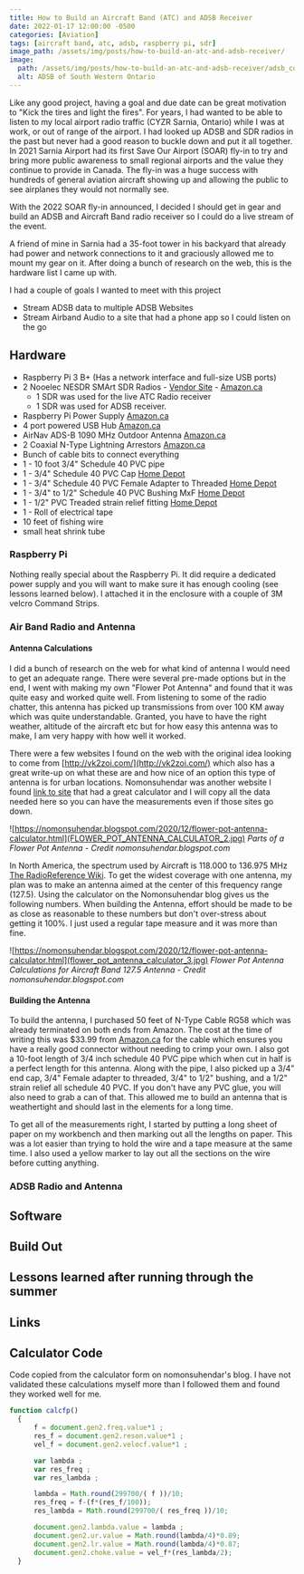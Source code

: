 ```yaml
---
title: How to Build an Aircraft Band (ATC) and ADSB Receiver
date: 2022-01-17 12:00:00 -0500
categories: [Aviation]
tags: [aircraft band, atc, adsb, raspberry pi, sdr]
image_path: /assets/img/posts/how-to-build-an-atc-and-adsb-receiver/
image:
  path: /assets/img/posts/how-to-build-an-atc-and-adsb-receiver/adsb_cover.jpg
  alt: ADSB of South Western Ontario
---
```

Like any good project, having a goal and due date can be great motivation to "Kick the tires and light the fires".  For years, I had wanted to be able to listen to my local airport radio traffic (CYZR Sarnia, Ontario) while I was at work, or out of range of the airport.  I had looked up ADSB and SDR radios in the past but never had a good reason to buckle down and put it all together.  In 2021 Sarnia Airport had its first Save Our Airport (SOAR) fly-in to try and bring more public awareness to small regional airports and the value they continue to provide in Canada.  The fly-in was a huge success with hundreds of general aviation aircraft showing up and allowing the public to see airplanes they would not normally see.

With the 2022 SOAR fly-in announced, I decided I should get in gear and build an ADSB and Aircraft Band radio receiver so I could do a live stream of the event.

A friend of mine in Sarnia had a 35-foot tower in his backyard that already had power and network connections to it and graciously allowed me to mount my gear on it.  After doing a bunch of research on the web, this is the hardware list I came up with.

I had a couple of goals I wanted to meet with this project
- Stream ADSB data to multiple ADSB Websites
- Stream Airband Audio to a site that had a phone app so I could listen on the go

## Hardware
- Raspberry Pi 3 B+ (Has a network interface and full-size USB ports)
- 2 Nooelec NESDR SMArt SDR Radios - [Vendor Site](https://www.nooelec.com/store/sdr/sdr-receivers/nesdr-smart-sdr.html) - [Amazon.ca](https://www.amazon.ca/gp/product/B01HA642SW/ref=ppx_od_dt_b_asin_title_s01?ie=UTF8&psc=1)
  - 1 SDR was used for the live ATC Radio receiver
  - 1 SDR was used for ADSB receiver.
- Raspberry Pi Power Supply [Amazon.ca](https://www.amazon.ca/gp/product/B07CVH21NC/ref=ppx_yo_dt_b_asin_title_o05_s00?ie=UTF8&psc=1)
- 4 port powered USB Hub [Amazon.ca](https://www.amazon.ca/gp/product/B00TPMEOYM/ref=ppx_od_dt_b_asin_title_s01?ie=UTF8&psc=1)
- AirNav ADS-B 1090 MHz Outdoor Antenna [Amazon.ca](https://www.amazon.ca/gp/product/B07K7YW1XJ/ref=ppx_od_dt_b_asin_title_s00?ie=UTF8&psc=1)
- 2 Coaxial N-Type Lightning Arrestors [Amazon.ca](https://www.amazon.ca/gp/product/B07JY6TD2T/ref=ppx_od_dt_b_asin_title_s01?ie=UTF8&psc=1)
- Bunch of cable bits to connect everything
- 1 - 10 foot 3/4" Schedule 40 PVC pipe
- 1 - 3/4" Schedule 40 PVC Cap [Home Depot](https://www.homedepot.ca/product/lesso-pvc-cap-soc-3-4-inch/1000166736)
- 1 - 3/4" Schedule 40 PVC Female Adapter to Threaded [Home Depot](https://www.homedepot.ca/product/lesso-3-4-in-pvc-schedule-40-female-adapt-sxf/1000166739)
- 1 - 3/4" to 1/2" Schedule 40 PVC Bushing MxF [Home Depot](https://www.homedepot.ca/product/lesso-3-4-in-x-1-2-in-pvc-schedule-40-bushing-m-x-f/1000182036)
- 1 - 1/2" PVC Treaded strain relief fitting [Home Depot](https://www.homedepot.ca/product/thomas-betts-pvc-threaded-strain-relief-1-2-in-fitting/1000184210)
- 1 - Roll of electrical tape
- 10 feet of fishing wire
- small heat shrink tube

### Raspberry Pi
Nothing really special about the Raspberry Pi.  It did require a dedicated power supply and you will want to make sure it has enough cooling (see lessons learned below).  I attached it in the enclosure with a couple of 3M velcro Command Strips.

### Air Band Radio and Antenna
#### Antenna Calculations
I did a bunch of research on the web for what kind of antenna I would need to get an adequate range.  There were several pre-made options but in the end, I went with making my own "Flower Pot Antenna" and found that it was quite easy and worked quite well.  From listening to some of the radio chatter, this antenna has picked up transmissions from over 100 KM away which was quite understandable.  Granted, you have to have the right weather, altitude of the aircraft etc but for how easy this antenna was to make, I am very happy with how well it worked.

There were a few websites I found on the web with the original idea looking to come from [http://vk2zoi.com/](http://vk2zoi.com/) which also has a great write-up on what these are and how nice of an option this type of antenna is for urban locations.  Nomonsuhendar was another website I found [link to site](https://nomonsuhendar.blogspot.com/2020/12/flower-pot-antenna-calculator.html) that had a great calculator and I will copy all the data needed here so you can have the measurements even if those sites go down.

![https://nomonsuhendar.blogspot.com/2020/12/flower-pot-antenna-calculator.html](FLOWER_POT_ANTENNA_CALCULATOR_2.jpg)
_Parts of a Flower Pot Antenna - Credit nomonsuhendar.blogspot.com_

In North America, the spectrum used by Aircraft is 118.000 to 136.975 MHz [The RadioReference Wiki](https://wiki.radioreference.com/index.php/Aircraft).  To get the widest coverage with one antenna, my plan was to make an antenna aimed at the center of this frequency range (127.5).  Using the calculator on the Nomonsuhendar blog gives us the following numbers.  When building the Antenna, effort should be made to be as close as reasonable to these numbers but don't over-stress about getting it 100%.  I just used a regular tape measure and it was more than fine.

![https://nomonsuhendar.blogspot.com/2020/12/flower-pot-antenna-calculator.html](flower_pot_antenna_calculator_3.jpg)
_Flower Pot Antenna Calculations for Aircraft Band 127.5 Antenna - Credit nomonsuhendar.blogspot.com_

#### Building the Antenna
To build the antenna, I purchased 50 feet of N-Type Cable RG58 which was already terminated on both ends from Amazon. The cost at the time of writing this was $33.99 from [Amazon.ca](https://www.amazon.ca/gp/product/B09B79FJ2L/ref=ppx_od_dt_b_asin_title_s01?ie=UTF8&psc=1) for the cable which ensures you have a really good connector without needing to crimp your own.  I also got a 10-foot length of 3/4 inch schedule 40 PVC pipe which when cut in half is a perfect length for this antenna.  Along with the pipe, I also picked up a 3/4" end cap, 3/4" Female adapter to threaded, 3/4" to 1/2" bushing, and a 1/2" strain relief all schedule 40 PVC.  If you don't have any PVC glue, you will also need to grab a can of that.  This allowed me to build an antenna that is weathertight and should last in the elements for a long time.

To get all of the measurements right, I started by putting a long sheet of paper on my workbench and then marking out all the lengths on paper.  This was a lot easier than trying to hold the wire and a tape measure at the same time.  I also used a yellow marker to lay out all the sections on the wire before cutting anything.



### ADSB Radio and Antenna

## Software

## Build Out

## Lessons learned after running through the summer

## Links

## Calculator Code
Code copied from the calculator form on nomonsuhendar's blog.  I have not validated these calculations myself more than I followed them and found they worked well for me.

``` javascript
function calcfp()
  {
      f = document.gen2.freq.value*1 ;
      res_f = document.gen2.reson.value*1 ;
      vel_f = document.gen2.velocf.value*1 ;

      var lambda ;
      var res_freq ;
      var res_lambda ;

      lambda = Math.round(299700/( f ))/10;
      res_freq = f-(f*(res_f/100));
      res_lambda = Math.round(299700/( res_freq ))/10;

      document.gen2.lambda.value = lambda ;
      document.gen2.ur.value = Math.round(lambda/4)*0.89;
      document.gen2.lr.value = Math.round(lambda/4)*0.87;
      document.gen2.choke.value = vel_f*(res_lambda/2);
  }
```
